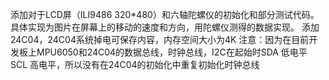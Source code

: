 添加对于LCD屏（ILI9486 320*480）和六轴陀螺仪的初始化和部分测试代码。
具体实现为图片在屏幕上的移动的速度和方向，用陀螺仪测得的数据实现。
添加24C04，24C04系统掉电可保存内容，内存空间大小为4K
注意：因为在目前开发板上MPU6050和24C04的数据总线，时钟总线，I2C在起始时SDA 低电平 SCL 高电平，所以没有在24C04的初始化中重复初始化时钟总线
